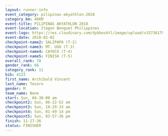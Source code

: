```yaml
---
layout: runner-info 
event_category: pilipinas-akyathlon-2018 
category_km: 46KM 
event-title: PILIPINAS AKYATHLON 2018 
event-location: Itogon Benguet Philippines 
event-logo: https://res.cloudinary.com/dykbosktl/image/upload/v1573617968/Logo/akyathlon-logo-new_ifndai.png 
event-date: 2018-02-02 
checkpoint-name2: SALIPAPA (T-2) 
checkpoint-name3: MT. UGO (T-3) 
checkpoint-name4: CAYOCO (T-4) 
checkpoint-name5: FINISH (T-5) 
overall_rank: 78
gender_rank: 66
category_rank: 11
bib: 4123
first_name: Archibald Vincent
last_name: Tesoro
gender: M
team_name: None
start: Sun, 04-30-00 am
checkpoint2: Sun, 06-22-52 am
checkpoint3: Sun, 10-29-33 am
checkpoint4: Sun, 01-49-14 pm
checkpoint5: Sun, 03-57-36 pm
finish: 11-27-36
status: FINISHER
---
```

